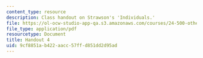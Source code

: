 ```yaml
---
content_type: resource
description: Class handout on Strawson's 'Individuals.'
file: https://ol-ocw-studio-app-qa.s3.amazonaws.com/courses/24-500-other-minds-spring-2003/9cf8851ab422aacc57ffd851dd2d95ad_h4_24500s03.pdf
file_type: application/pdf
resourcetype: Document
title: Handout 4
uid: 9cf8851a-b422-aacc-57ff-d851dd2d95ad
---
```

